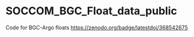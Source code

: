 # SOCCOM_BGC_Float_data_public
 Code for BGC-Argo floats
https://zenodo.org/badge/latestdoi/368542675
